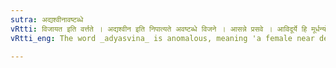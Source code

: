 ```yaml
---
sutra: अद्यश्वीनावष्टब्धे
vRtti: विजायत इति वर्त्तते । अद्यश्वीन इति निपात्यते अवष्टब्धे विजने । आसन्ने प्रसवे । आविदूर्ये हि मूर्धन्यो विधीयते, अवाच्चालम्बनाविदूर्ययोरिति ॥
vRtti_eng: The word _adyasvina_ is anomalous, meaning 'a female near delivery'.

---
```

